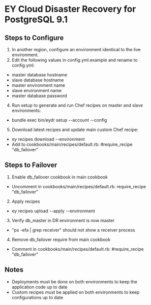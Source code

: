 EY Cloud Disaster Recovery for PostgreSQL 9.1
=============================================

Steps to Configure
------------------
1. In another region, configure an environment identical to the live environment.
2. Edit the following values in config.yml.example and rename to config.yml:
  * master database hostname 
  * slave database hostname
  * master environment name
  * slave environment name
  * master database password
4. Run setup to generate and run Chef recipes on master and slave environments:
  * bundle exec bin/eydr setup --account <account name> --config <config file location>
5. Download latest recipes and update main custom Chef recipe:
  * ey recipes download --environment <master environment name>
  * Add to cookbooks/main/recipes/default.rb: #require_recipe "db_failover"

Steps to Failover
-----------------
1. Enable db_failover cookbook in main cookbook
  * Uncomment in cookbooks/main/recipes/default.rb:  require_recipe "db_failover"
2. Apply recipes
  * ey recipes upload --apply --environment <slave environment name>
3. Verify db_master in DR environment is now master
  * "ps -efa | grep receiver" should not show a receiver process
4. Remove db_failover require from main cookbook
  * Comment in cookbooks/main/recipes/default.rb: #require_recipe "db_failover"
  
Notes
-----
* Deployments must be done on both environments to keep the application code up to date
* Custom recipes must be applied on both environments to keep configurations up to date